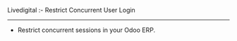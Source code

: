 Livedigital :- Restrict Concurrent User Login

------------------------

* Restrict concurrent sessions in your Odoo ERP.